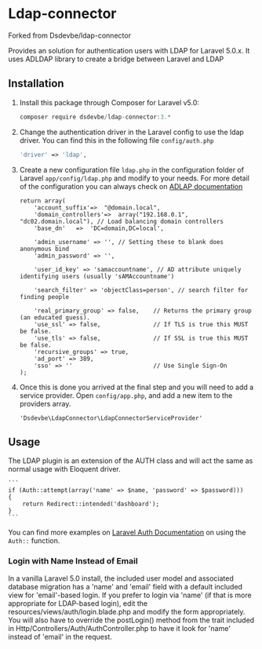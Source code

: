 # Ldap-connector
Forked from Dsdevbe/ldap-connector

Provides an solution for authentication users with LDAP for Laravel 5.0.x. It uses ADLDAP library to create a bridge between Laravel and LDAP

## Installation
1. Install this package through Composer for Laravel v5.0:
    ```js
    composer require dsdevbe/ldap-connector:3.*
    ```

1. Change the authentication driver in the Laravel config to use the ldap driver. You can find this in the following file `config/auth.php`

    ```php
    'driver' => 'ldap',
    ```
1. Create a new configuration file `ldap.php` in the configuration folder of Laravel `app/config/ldap.php` and modify to your needs. For more detail of the configuration you can always check on [ADLAP documentation](https://github.com/adldap/adLDAP/wiki/adLDAP-Developer-API-Reference)
    
    ```
    return array(
    	'account_suffix'=>  "@domain.local",
    	'domain_controllers'=>  array("192.168.0.1", "dc02.domain.local"), // Load balancing domain controllers
    	'base_dn'   =>  'DC=domain,DC=local',

        'admin_username' => '', // Setting these to blank does anonymous bind
        'admin_password' => '',

        'user_id_key' => 'samaccountname', // AD attribute uniquely identifying users (usually 'sAMAccountname')

        'search_filter' => 'objectClass=person', // search filter for finding people

        'real_primary_group' => false,    // Returns the primary group (an educated guess).
        'use_ssl' => false,               // If TLS is true this MUST be false.
        'use_tls' => false,               // If SSL is true this MUST be false.
        'recursive_groups' => true,
        'ad_port' => 389,
        'sso' => ''                       // Use Single Sign-On
    );
    ```
1. Once this is done you arrived at the final step and you will need to add a service provider. Open `config/app.php`, and add a new item to the providers array.
	
	```
	'Dsdevbe\LdapConnector\LdapConnectorServiceProvider'
	```

## Usage
The LDAP plugin is an extension of the AUTH class and will act the same as normal usage with Eloquent driver.
    
    ```
    if (Auth::attempt(array('name' => $name, 'password' => $password)))
    {
        return Redirect::intended('dashboard');
    }
    ```

You can find more examples on [Laravel Auth Documentation](http://laravel.com/docs/master/authentication) on using the `Auth::` function.

### Login with Name Instead of Email
In a vanilla Laravel 5.0 install, the included user model and associated database migration has a 'name' and 'email' field with a default included view for 'email'-based login. If you prefer to login via 'name' (if that is more appropriate for LDAP-based login), edit the resources/views/auth/login.blade.php and modify the form appropriately. You will also have to override the postLogin() method from the trait included in Http/Controllers/Auth/AuthController.php to have it look for 'name' instead of 'email' in the request.
